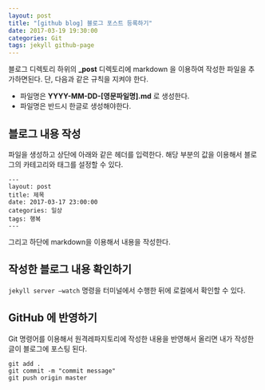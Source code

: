 ```yaml
---
layout: post
title: "[github blog] 블로그 포스트 등록하기"
date: 2017-03-19 19:30:00
categories: Git
tags: jekyll github-page
---
```


블로그 디렉토리 하위의 **_post** 디렉토리에 markdown 을 이용하여 작성한 파일을 추가하면된다.
단, 다음과 같은 규칙을 지켜야 한다.
* 파일명은 **YYYY-MM-DD-[영문파일명].md** 로 생성한다.
* 파일명은 반드시 한글로 생성해야한다.

## 블로그 내용 작성
파일을 생성하고 상단에 아래와 같은 헤더를 입력한다.
해당 부분의 값을 이용해서 블로그의 카테고리와 태그를 설정할 수 있다.
```
---
layout: post
title: 제목
date: 2017-03-17 23:00:00
categories: 일상
tags: 행복
---
```

그리고 하단에 markdown을 이용해서 내용을 작성한다.

## 작성한 블로그 내용 확인하기
`jekyll server —watch`  명령을 터미널에서 수행한 뒤에 로컬에서 확인할 수 있다.

## GitHub 에 반영하기
Git 명령어를 이용해서 원격레파지토리에 작성한 내용을 반영해서 올리면 내가 작성한 글이 블로그에 포스팅 된다.

```shell
git add .
git commit -m "commit message"
git push origin master
```
